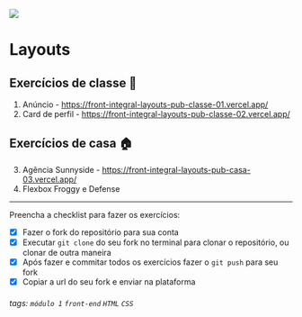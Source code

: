 ![](https://i.imgur.com/xG74tOh.png)

# Layouts

## Exercícios de classe 🏫

1. Anúncio - <https://front-integral-layouts-pub-classe-01.vercel.app/>
2. Card de perfil - <https://front-integral-layouts-pub-classe-02.vercel.app/>

## Exercícios de casa 🏠

3. Agência Sunnyside - <https://front-integral-layouts-pub-casa-03.vercel.app/>
4. Flexbox Froggy e Defense

---

Preencha a checklist para fazer os exercícios:

- [X] Fazer o fork do repositório para sua conta
- [X] Executar `git clone` do seu fork no terminal para clonar o repositório, ou clonar de outra maneira
- [X] Após fazer e commitar todos os exercícios fazer o `git push` para seu fork
- [X] Copiar a url do seu fork e enviar na plataforma

###### tags: `módulo 1` `front-end` `HTML` `CSS`
